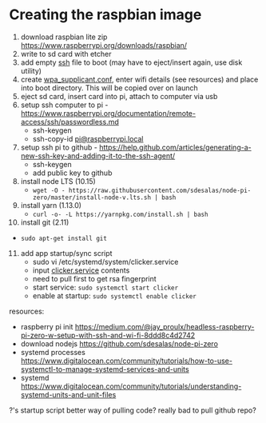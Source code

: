 # Creating the raspbian image

1. download raspbian lite zip https://www.raspberrypi.org/downloads/raspbian/
2. write to sd card with etcher
3. add empty [ssh](resources/ssh) file to boot (may have to eject/insert again, use disk utility)
4. create [wpa_supplicant.conf](resources/wpa_supplicant.conf), enter wifi details (see resources) and place into boot directory. This will be copied over on launch
5. eject sd card, insert card into pi, attach to computer via usb
6. setup ssh computer to pi - https://www.raspberrypi.org/documentation/remote-access/ssh/passwordless.md
    - ssh-keygen
    - ssh-copy-id pi@raspberrypi.local
7. setup ssh pi to github  - https://help.github.com/articles/generating-a-new-ssh-key-and-adding-it-to-the-ssh-agent/
    - ssh-keygen
    - add public key to github
8. install node LTS (10.15)
   - `wget -O - https://raw.githubusercontent.com/sdesalas/node-pi-zero/master/install-node-v.lts.sh | bash`
9. install yarn (1.13.0)
   - `curl -o- -L https://yarnpkg.com/install.sh | bash`
10. install git (2.11)
   - `sudo apt-get install git`
11. add app startup/sync script
    - sudo vi /etc/systemd/system/clicker.service
    - input [clicker.service](resources/clicker.service) contents
    - need to pull first to get rsa fingerprint
    - start service: `sudo systemctl start clicker`
    - enable at startup: `sudo systemctl enable clicker`


resources:

- raspberry pi init https://medium.com/@jay_proulx/headless-raspberry-pi-zero-w-setup-with-ssh-and-wi-fi-8ddd8c4d2742
- download nodejs https://github.com/sdesalas/node-pi-zero
- systemd processes https://www.digitalocean.com/community/tutorials/how-to-use-systemctl-to-manage-systemd-services-and-units
- systemd https://www.digitalocean.com/community/tutorials/understanding-systemd-units-and-unit-files

?'s
startup script
better way of pulling code?
really bad to pull github repo?